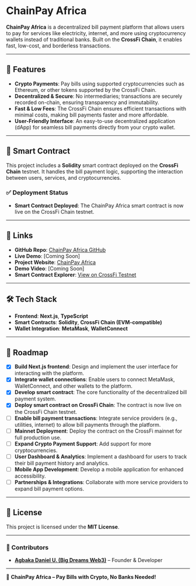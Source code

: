 # ChainPay Africa

**ChainPay Africa** is a decentralized bill payment platform that allows users to pay for services like electricity, internet, and more using cryptocurrency wallets instead of traditional banks. Built on the **CrossFi Chain**, it enables fast, low-cost, and borderless transactions.

---

## 🚀 Features

- **Crypto Payments**: Pay bills using supported cryptocurrencies such as Ethereum, or other tokens supported by the CrossFi Chain.
- **Decentralized & Secure**: No intermediaries; transactions are securely recorded on-chain, ensuring transparency and immutability.
- **Fast & Low Fees**: The CrossFi Chain ensures efficient transactions with minimal costs, making bill payments faster and more affordable.
- **User-Friendly Interface**: An easy-to-use decentralized application (dApp) for seamless bill payments directly from your crypto wallet.

---

## 📜 Smart Contract

This project includes a **Solidity** smart contract deployed on the **CrossFi Chain** testnet. It handles the bill payment logic, supporting the interaction between users, services, and cryptocurrencies.

### ✅ Deployment Status
- **Smart Contract Deployed**: The ChainPay Africa smart contract is now live on the CrossFi Chain testnet.

---

## 🔗 Links

- **GitHub Repo**: [ChainPay Africa GitHub](https://github.com/italiancode/ChainPay-Africa.git)
- **Live Demo**: [Coming Soon]
- **Project Website**: [ChainPay Africa](https://chainpay-africa.vercel.app/)
- **Demo Video**: [Coming Soon]
- **Smart Contract Explorer**: [View on CrossFi Testnet](https://test.xfiscan.com/address/0x101c154ec2b82fbd05768546fef19bd3ef9c37b5)

---

## 🛠️ Tech Stack

- **Frontend**: **Next.js**, **TypeScript**
- **Smart Contracts**: **Solidity**, **CrossFi Chain (EVM-compatible)**
- **Wallet Integration**: **MetaMask**, **WalletConnect**

---

## 🚧 Roadmap

- [x] **Build Next.js frontend**: Design and implement the user interface for interacting with the platform.
- [x] **Integrate wallet connections**: Enable users to connect MetaMask, WalletConnect, and other wallets to the platform.
- [x] **Develop smart contract**: The core functionality of the decentralized bill payment system.
- [x] **Deploy smart contract on CrossFi Chain**: The contract is now live on the CrossFi Chain testnet.
- [ ] **Enable bill payment transactions**: Integrate service providers (e.g., utilities, internet) to allow bill payments through the platform.
- [ ] **Mainnet Deployment**: Deploy the contract on the CrossFi mainnet for full production use.
- [ ] **Expand Crypto Payment Support**: Add support for more cryptocurrencies.
- [ ] **User Dashboard & Analytics**: Implement a dashboard for users to track their bill payment history and analytics.
- [ ] **Mobile App Development**: Develop a mobile application for enhanced accessibility.
- [ ] **Partnerships & Integrations**: Collaborate with more service providers to expand bill payment options.

---

## 📜 License

This project is licensed under the **MIT License**.

---

### 👥 Contributors

- **[Agbaka Daniel U. (Big Dreams Web3)](https://github.com/italiancode)** – Founder & Developer

---

🚀 **ChainPay Africa – Pay Bills with Crypto, No Banks Needed!**

